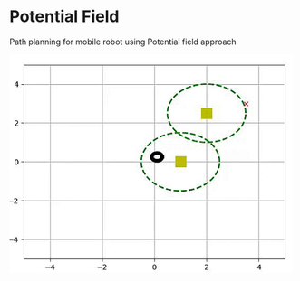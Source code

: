 # Potential Field
Path planning for mobile robot using Potential field approach

<img src="https://github.com/dhilanIM/Gifs/blob/main/potential_field.gif" width="500" alt="pot pic">
